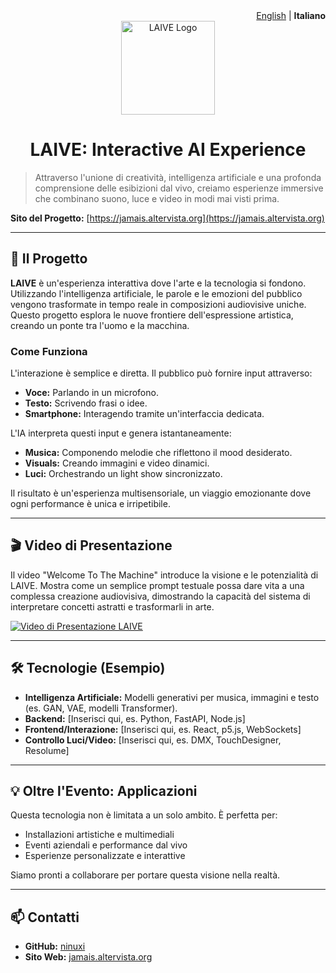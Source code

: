 <div align="right">
  <a href="README.md">English</a> | <strong>Italiano</strong>
</div>

<div align="center">
  <img src="https://jamais.altervista.org/wp-content/uploads/2024/03/logo01.png" alt="LAIVE Logo" width="150"/>
  <h1>LAIVE: Interactive AI Experience</h1>
</div>

> Attraverso l'unione di creatività, intelligenza artificiale e una profonda comprensione delle esibizioni dal vivo, creiamo esperienze immersive che combinano suono, luce e video in modi mai visti prima.

**Sito del Progetto:** [https://jamais.altervista.org](https://jamais.altervista.org)

---

## 🚀 Il Progetto

**LAIVE** è un'esperienza interattiva dove l'arte e la tecnologia si fondono. Utilizzando l'intelligenza artificiale, le parole e le emozioni del pubblico vengono trasformate in tempo reale in composizioni audiovisive uniche. Questo progetto esplora le nuove frontiere dell'espressione artistica, creando un ponte tra l'uomo e la macchina.

### Come Funziona

L'interazione è semplice e diretta. Il pubblico può fornire input attraverso:
* **Voce:** Parlando in un microfono.
* **Testo:** Scrivendo frasi o idee.
* **Smartphone:** Interagendo tramite un'interfaccia dedicata.

L'IA interpreta questi input e genera istantaneamente:
* **Musica:** Componendo melodie che riflettono il mood desiderato.
* **Visuals:** Creando immagini e video dinamici.
* **Luci:** Orchestrando un light show sincronizzato.

Il risultato è un'esperienza multisensoriale, un viaggio emozionante dove ogni performance è unica e irripetibile.

---

## 🎬 Video di Presentazione

Il video "Welcome To The Machine" introduce la visione e le potenzialità di LAIVE. Mostra come un semplice prompt testuale possa dare vita a una complessa creazione audiovisiva, dimostrando la capacità del sistema di interpretare concetti astratti e trasformarli in arte.

[![Video di Presentazione LAIVE](URL_DI_UNA_IMMAGINE_O_GIF_DEL_VIDEO)](URL_DEL_VIDEO_MP4_NEL_REPO)

---

## 🛠️ Tecnologie (Esempio)

* **Intelligenza Artificiale:** Modelli generativi per musica, immagini e testo (es. GAN, VAE, modelli Transformer).
* **Backend:** [Inserisci qui, es. Python, FastAPI, Node.js]
* **Frontend/Interazione:** [Inserisci qui, es. React, p5.js, WebSockets]
* **Controllo Luci/Video:** [Inserisci qui, es. DMX, TouchDesigner, Resolume]

---

## 💡 Oltre l'Evento: Applicazioni

Questa tecnologia non è limitata a un solo ambito. È perfetta per:
* Installazioni artistiche e multimediali
* Eventi aziendali e performance dal vivo
* Esperienze personalizzate e interattive

Siamo pronti a collaborare per portare questa visione nella realtà.

---

## 📫 Contatti

* **GitHub:** [ninuxi](https://github.com/ninuxi)
* **Sito Web:** [jamais.altervista.org](https://jamais.altervista.org)
